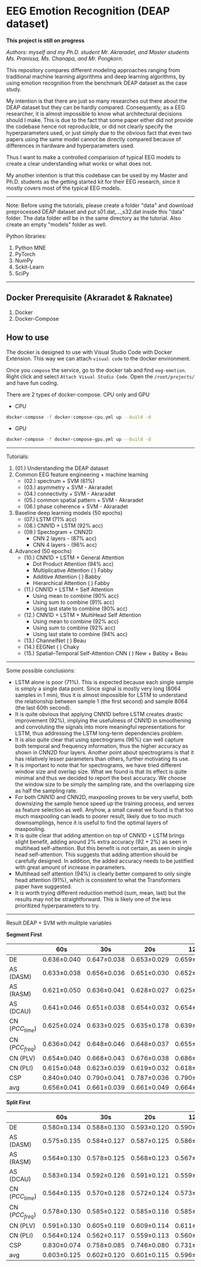 # EEG Emotion Recognition (DEAP dataset)

**This project is still on progress**

*Authors: myself and my Ph.D. student Mr. Akraradet, and Master students Ms. Pranissa, Ms. Chanapa, and Mr. Pongkorn.*

This repository compares different modeling approaches ranging from traditional machine learning algorithms and deep learning algorithms, by using emotion recognition from the benchmark DEAP dataset as the case study.

My intention is that there are just so many researches out there about the DEAP dataset but they can be hardly compared.  Consequently, as a EEG researcher, it is almost impossible to know what architectural decisions should I make.  This is due to the fact that some paper either did not provide the codebase hence not reproducible, or did not clearly specify the hyperparameters used, or just simply due to the obvious fact that even two papers using the same model cannot be directly compared because of differences in hardware and hyperparameters used.  

Thus I want to make a controlled comparision of typical EEG models to create a clear understanding what works or what does not.

My another intention is that this codebase can be used by my Master and Ph.D. students as the getting started kit for their EEG research, since it mostly covers most of the typical EEG models.

---

Note: Before using the tutorials, please create a folder "data" and download preprocessed DEAP dataset and put s01.dat,...,s32.dat inside this "data" folder.  The data folder will be in the same directory as the tutorial.   Also create an empty "models" folder as well.

Python libraries:
1. Python MNE
2. PyTorch
3. NumPy
4. Sckit-Learn
5. SciPy

---

## Docker Prerequisite (Akraradet & Raknatee)

1. Docker
2. Docker-Compose

## How to use

The docker is designed to use with Visual Studio Code with Docker Extension. This way we can attach `visual code` to the docker environment.

Once you `compose` the service, go to the docker tab and find `eeg-emotion`. Right click and select `Attach Visual Studio Code`. Open the `/root/projects/` and have fun coding.

There are 2 types of docker-compose. CPU only and GPU

- CPU
```sh
docker-compose -f docker-compose-cpu.yml up --build -d
```

- GPU
```sh
docker-compose -f docker-compose-gpu.yml up --build -d
```


---

Tutorials:
1. (01.) Understanding the DEAP dataset
2. Common EEG feature engineering + machine learning
   - (02.) spectrum + SVM (61%)
   - (03.) asymmetry + SVM - Akraradet
   - (04.) connectivity + SVM - Akraradet
   - (05.) common spatial pattern + SVM - Akraradet
   - (06.) phase coherence + SVM - Akraradet
3. Baseline deep learning models (50 epochs)
   - (07.) LSTM (71% acc)
   - (08.) CNN1D + LSTM (92% acc)
   - (09.) Spectogram + CNN2D 
     - CNN 2 layers - (87% acc)
     - CNN 4 layers - (96% acc)
4. Advanced (50 epochs)
   - (10.) CNN1D + LSTM + General Attention 
     - Dot Product Attention (94% acc)
     - Multiplicative Attention (  ) Fabby
     - Additive Attention (  ) Babby
     - Hierarchical Attention (  ) Fabby
   - (11.) CNN1D + LSTM + Self Attention
     - Using mean to combine (90% acc)
     - Using sum to combine (91% acc)
     - Using last state to combine (90% acc)
   - (12.) CNN1D + LSTM + MultiHead Self Attention 
     - Using mean to combine (92% acc)
     - Using sum to combine (92% acc)
     - Using last state to combine (94% acc)
   - (13.) ChannelNet ( ) Beau
   - (14.) EEGNet ( ) Chaky
   - (15.) Spatial–Temporal Self-Attention CNN ( ) New + Babby + Beau

---

Some possible conclusions:
- LSTM alone is poor (71%).  This is expected because each single sample is simply a single data point.  Since signal is mostly very long (8064 samples in 1 min), thus it is almost impossible for LSTM to understand the relationship between sample 1 (the first second) and sample 8064 (the last 60th second). 
- It is quite obvious that applying CNN1D before LSTM creates drastic improvement (92%), implying the usefulness of CNN1D in smoothening and convoluting the signals into more meaningful representations for LSTM, thus addressing the LSTM long-term dependencies problem.
- It is also quite clear that using spectrograms (96%) can well capture both temporal and frequency information, thus the higher accuracy as shown in CNN2D four layers.  Another point about spectrograms is that it has relatively lesser parameters than others, further motivating its use.
- It is important to note that for spectrograms, we have tried different window size and overlap size.  What we found is that its effect is quite minimal and thus we decided to report the best accuracy.  We choose the window size to be simply the sampling rate, and the overlapping size as half the sampling rate.
- For both CNN1D and CNN2D, maxpooling proves to be very useful, both downsizing the sample hence speed up the training process, and serves as feature selection as well.  Anyhow, a small caveat we found is that too much maxpooling can leads to poorer result, likely due to too much downsamplings, hence it is useful to find the optimal layers of maxpooling.
- It is quite clear that adding attention on top of CNN1D + LSTM brings slight benefit, adding around 2% extra accuracy (92 + 2%) as seen in multihead self-attention.  But this benefit is not certain, as seen in single head self-attention.  This suggests that adding attention should be carefully designed.  In addition, the added accuracy needs to be justified with great amount of increase in parameters.
- Multihead self attention (94%) is clearly better compared to only single head attention (91%), which is consistent to what the Transformers paper have suggested.
- It is worth trying different reduction method (sum, mean, last) but the results may not be straightforward.  This is likely one of the less prioritized hyperparameters to try.


---

Result DEAP + SVM with mulitple variables

**Segment First**

|                  | 60s            | 30s            | 20s   | 12s   | 5s | 4s| 3s| 2s| 1s| avg |
|------------------|----------------|----------------|-------|-------|----|---|---|---|---|-----|
| DE               | 0.636&pm;0.040 | 0.647&pm;0.038 | 0.653&pm;0.029 | 0.659&pm;0.029 | 0.664&pm;0.019 | 0.669&pm;0.018 | 0.664&pm;0.016 | 0.675&pm;0.014 | 0.677&pm;0.010 | 0.660&pm;0.024 |
| AS (DASM)        | 0.633&pm;0.038 | 0.656&pm;0.036 | 0.651&pm;0.030 | 0.652&pm;0.026 | 0.648&pm;0.018 | 0.653&pm;0.016 | 0.645&pm;0.013 | 0.650&pm;0.012 | 0.645&pm;0.008 | 0.648&pm;0.022 |
| AS (RASM)        | 0.621&pm;0.050 | 0.636&pm;0.041 | 0.628&pm;0.027 | 0.625&pm;0.021 | 0.617&pm;0.008 | 0.615&pm;0.009 | 0.614&pm;0.005 | 0.615&pm;0.004 | 0.614&pm;0.003 | 0.621&pm;0.019 |
| AS (DCAU)        | 0.641&pm;0.046 | 0.651&pm;0.038 | 0.654&pm;0.032 | 0.654&pm;0.028 | 0.648&pm;0.017 | 0.652&pm;0.017 | 0.643&pm;0.014 | 0.648&pm;0.012 | 0.644&pm;0.008 | 0.648&pm;0.024 |
| CN ($PCC_{time}$)| 0.625&pm;0.024 | 0.633&pm;0.025 | 0.635&pm;0.178 | 0.639&pm;0.019 | 0.641&pm;0.014 | 0.676&pm;0.016 | 0.645&pm;0.011 | 0.647&pm;0.010 | 0.634&pm;0.010 | 0.642&pm;0.034 |
| CN ($PCC_{freq}$)| 0.636&pm;0.042 | 0.648&pm;0.046 | 0.648&pm;0.037 | 0.655&pm;0.032 | 0.662&pm;0.021 | 0.642&pm;0.022 | 0.659&pm;0.019 | 0.662&pm;0.014 | 0.657&pm;0.011 | 0.652&pm;0.027 |
| CN (PLV)         | 0.654&pm;0.040 | 0.668&pm;0.043 | 0.676&pm;0.038 | 0.686&pm;0.032 | 0.693&pm;0.021 | 0.659&pm;0.019 | 0.696&pm;0.018 | 0.698&pm;0.015 | 0.688&pm;0.011 | 0.680&pm;0.026 |
| CN (PLI)         | 0.615&pm;0.048 | 0.623&pm;0.039 | 0.619&pm;0.032 | 0.618&pm;0.026 | 0.615&pm;0.016 | 0.696&pm;0.021 | 0.613&pm;0.013 | 0.613&pm;0.011 | 0.611&pm;0.008 | 0.625&pm;0.024 |
| CSP              | 0.840&pm;0.040 | 0.790&pm;0.041 | 0.787&pm;0.036 | 0.790&pm;0.023 | 0.753&pm;0.020 | 0.750&pm;0.016 | 0.745&pm;0.016 | 0.732&pm;0.014 | 0.763&pm;0.009 | 0.772&pm;0.024 |
| avg              | 0.656&pm;0.041 | 0.661&pm;0.039 | 0.661&pm;0.049 | 0.664&pm;0.026 | 0.660&pm;0.017 | 0.668&pm;0.017 | 0.658&pm;0.014 | 0.660&pm;0.012 | 0.659&pm;0.009 |

**Split First**

|                  | 60s            | 30s            | 20s   | 12s   | 5s | 4s| 3s| 2s| 1s| avg|
|------------------|----------------|----------------|-------|-------|----|---|---|---|---|----|
| DE               | 0.580&pm;0.134 | 0.588&pm;0.130 | 0.593&pm;0.120 | 0.590&pm;0.110 | 0.589&pm;0.105 | 0.595&pm;0.104 | 0.587&pm;0.103 | 0.594&pm;0.101 | 0.591&pm;0.096 | 0.590&pm;0.111 |
| AS (DASM)        | 0.575&pm;0.135 | 0.584&pm;0.127 | 0.587&pm;0.125 | 0.586&pm;0.115 | 0.580&pm;0.106 | 0.584&pm;0.107 | 0.580&pm;0.103 | 0.581&pm;0.103 | 0.578&pm;0.990 | 0.582&pm;0.212 |
| AS (RASM)        | 0.564&pm;0.130 | 0.578&pm;0.125 | 0.568&pm;0.123 | 0.567&pm;0.119 | 0.552&pm;0.123 | 0.552&pm;0.122 | 0.553&pm;0.127 | 0.552&pm;0.124 | 0.553&pm;0.127 | 0.560&pm;0.124 |
| AS (DCAU)        | 0.583&pm;0.134 | 0.592&pm;0.126 | 0.591&pm;0.121 | 0.559&pm;0.113 | 0.584&pm;0.104 | 0.585&pm;0.102 | 0.580&pm;0.102 | 0.582&pm;0.102 | 0.578&pm;0.100 | 0.582&pm;0.112 |
| CN ($PCC_{time}$)| 0.564&pm;0.135 | 0.570&pm;0.128 | 0.572&pm;0.124 | 0.573&pm;0.119 | 0.574&pm;0.116 | 0.574&pm;0.114 | 0.573&pm;0.116 | 0.575&pm;0.114 | 0.574&pm;0.110 | 0.572&pm;0.120 |
| CN ($PCC_{freq}$)| 0.578&pm;0.130 | 0.585&pm;0.122 | 0.585&pm;0.116 | 0.585&pm;0.110 | 0.585&pm;0.106 | 0.581&pm;0.102 | 0.581&pm;0.100 | 0.582&pm;0.099 | 0.577&pm;0.096 | 0.582&pm;0.109 |
| CN (PLV)         | 0.591&pm;0.130 | 0.605&pm;0.119 | 0.609&pm;0.114 | 0.611&pm;0.108 | 0.607&pm;0.102 | 0.604&pm;0.100 | 0.603&pm;0.098 | 0.602&pm;0.096 | 0.596&pm;0.092 | 0.603&pm;0.107 |
| CN (PLI)         | 0.564&pm;0.124 | 0.562&pm;0.117 | 0.559&pm;0.113 | 0.560&pm;0.111 | 0.554&pm;0.107 | 0.555&pm;0.106 | 0.553&pm;0.104 | 0.554&pm;0.104 | 0.554&pm;0.103 | 0.557&pm;0.110 |
| CSP              | 0.830&pm;0.074 | 0.758&pm;0.085 | 0.746&pm;0.080 | 0.731&pm;0.079 | 0.704&pm;0.079 | 0.703&pm;0.080 | 0.700&pm;0.081 | 0.681&pm;0.080 | 0.720&pm;0.074 | 0.730&pm;0.079 |
| avg              | 0.603&pm;0.125 | 0.602&pm;0.120 | 0.601&pm;0.115 | 0.596&pm;0.109 | 0.592&pm;0.105 | 0.593&pm;0.104 | 0.590&pm;0.104 | 0.589&pm;0.103 | 0.591&pm;0.199 | 

